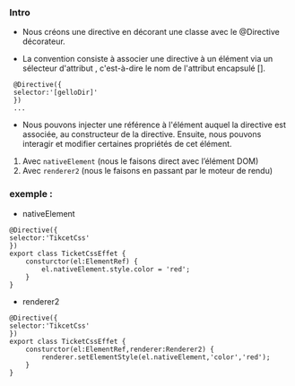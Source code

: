 ### Intro
* Nous créons une directive en décorant une classe avec le  @Directive décorateur.

* La convention consiste à associer une directive à un élément via un  sélecteur d'attribut ,
 c'est-à-dire le nom de l'attribut encapsulé  [].
 ```
  @Directive({
  selector:'[gelloDir]'
  })
  ...
 ```

 
* Nous pouvons injecter une référence à l'élément auquel la directive est associée, au constructeur de la directive.
 Ensuite, nous pouvons interagir  et modifier certaines propriétés de cet élément.
 
 1) Avec `nativeElement` (nous le faisons  direct avec l’élément DOM) 
 2) Avec `renderer2` (nous le faisons en passant par le moteur de rendu)


### exemple : 
* nativeElement
````
@Directive({
selector:'TikcetCss'
})
export class TicketCssEffet {
    consturctor(el:ElementRef) {
        el.nativeElement.style.color = 'red';
    }
}
````

* renderer2
````
@Directive({
selector:'TikcetCss'
})
export class TicketCssEffet {
    consturctor(el:ElementRef,renderer:Renderer2) {
        renderer.setElementStyle(el.nativeElement,'color','red');
    }
}
````
